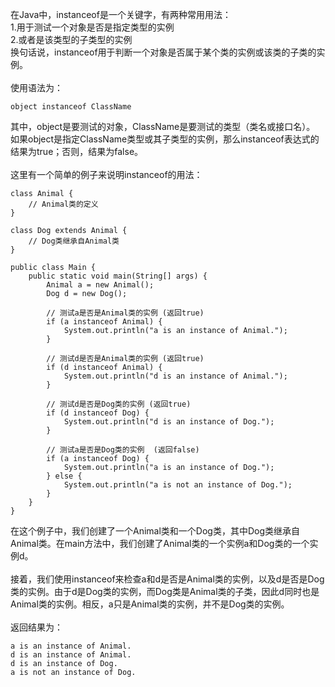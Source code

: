 在Java中，instanceof是一个关键字，有两种常用用法： </br>
1.用于测试一个对象是否是指定类型的实例 </br>
2.或者是该类型的子类型的实例 </br>
换句话说，instanceof用于判断一个对象是否属于某个类的实例或该类的子类的实例。 </br>
 </br>
 使用语法为： </br>

 ```
object instanceof ClassName
```

其中，object是要测试的对象，ClassName是要测试的类型（类名或接口名）。</br>
如果object是指定ClassName类型或其子类型的实例，那么instanceof表达式的结果为true；否则，结果为false。</br>
</br>
这里有一个简单的例子来说明instanceof的用法：</br>

```
class Animal {  
    // Animal类的定义  
}  
  
class Dog extends Animal {  
    // Dog类继承自Animal类  
}  
  
public class Main {  
    public static void main(String[] args) {  
        Animal a = new Animal();  
        Dog d = new Dog();  
          
        // 测试a是否是Animal类的实例 (返回true)  
        if (a instanceof Animal) {  
            System.out.println("a is an instance of Animal.");  
        }  
          
        // 测试d是否是Animal类的实例 (返回true)    
        if (d instanceof Animal) {  
            System.out.println("d is an instance of Animal.");  
        }  
          
        // 测试d是否是Dog类的实例 (返回true)    
        if (d instanceof Dog) {  
            System.out.println("d is an instance of Dog.");  
        }  
          
        // 测试a是否是Dog类的实例  (返回false)   
        if (a instanceof Dog) {  
            System.out.println("a is an instance of Dog.");  
        } else {  
            System.out.println("a is not an instance of Dog.");  
        }  
    }  
}
```

在这个例子中，我们创建了一个Animal类和一个Dog类，其中Dog类继承自Animal类。在main方法中，我们创建了Animal类的一个实例a和Dog类的一个实例d。</br>
</br>
接着，我们使用instanceof来检查a和d是否是Animal类的实例，以及d是否是Dog类的实例。由于d是Dog类的实例，而Dog类是Animal类的子类，因此d同时也是Animal类的实例。相反，a只是Animal类的实例，并不是Dog类的实例。</br>
</br>
返回结果为：</br>

```
a is an instance of Animal.  
d is an instance of Animal.  
d is an instance of Dog.  
a is not an instance of Dog.

```
